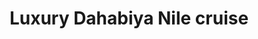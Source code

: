 ---
category: rest-of-the-world
title: Luxury Dahabiya Nile cruise
class: luxury-dahabiya-nile-cruise
cruiseline: A seven-night, full-board Nile cruise, with excursions, an onboard Egyptologist and all travel
price: 1399
price-description: for 7 nights
cruise-url: https://www.secretescapes.com/luxury-dahabiya-nile-cruise-luxor-esna-el-kab-edfu-kom-ombo-and-aswan/sale?utm_source=SE&utm_medium=hub_offer&utm_campaign=cruise_20160314
---